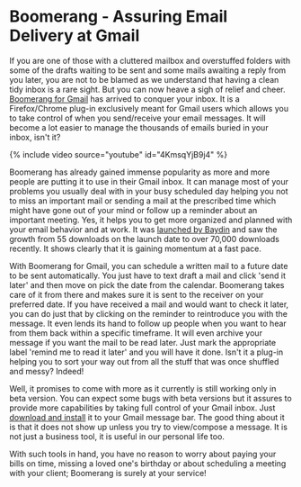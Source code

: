# Boomerang - Assuring Email Delivery at Gmail

If you are one of those with a cluttered mailbox and overstuffed folders with some of the drafts waiting to be sent and some mails awaiting a reply from you later, you are not to be blamed as we understand that having a clean tidy inbox is a rare sight. But you can now heave a sigh of relief and cheer. <a href="http://www.boomeranggmail.com/">Boomerang for Gmail</a> has arrived to conquer your inbox. It is a Firefox/Chrome plug-in exclusively meant for Gmail users which allows you to take control of when you send/receive your email messages. It will become a lot easier to manage the thousands of emails buried in your inbox, isn't it?

{% include video source="youtube" id="4KmsqYjB9j4" %}

Boomerang has already gained immense popularity as more and more people are putting it to use in their Gmail inbox. It can manage most of your problems you usually deal with in your busy scheduled day helping you not to miss an important mail or sending a mail at the prescribed time which might have gone out of your mind or follow up a reminder about an important meeting. Yes, it helps you to get more organized and planned with your email behavior and at work. It was <a href="http://baydin.com/blog/2010/09/from-55-to-70000-downloads-in-30-days/">launched by Baydin</a> and saw the growth from 55 downloads on the launch date to over 70,000 downloads recently. It shows clearly that it is gaining momentum at a fast pace.

With Boomerang for Gmail, you can schedule a written mail to a future date to be sent automatically. You just have to text draft a mail and click 'send it later' and then move on pick the date from the calendar. Boomerang takes care of it from there and makes sure it is sent to the receiver on your preferred date. If you have received a mail and would want to check it later, you can do just that by clicking on the reminder to reintroduce you with the message. It even lends its hand to follow up people when you want to hear from them back within a specific timeframe. It will even archive your message if you want the mail to be read later. Just mark the appropriate label 'remind me to read it later' and you will have it done. Isn't it a plug-in helping you to sort your way out from all the stuff that was once shuffled and messy? Indeed!

Well, it promises to come with more as it currently is still working only in beta version. You can expect some bugs with beta versions but it assures to provide more capabilities by taking full control of your Gmail inbox. Just <a href="http://www.boomeranggmail.com/download.html">download and install</a> it to your Gmail message bar. The good thing about it is that it does not show up unless you try to view/compose a message. It is not just a business tool, it is useful in our personal life too. 

With such tools in hand, you have no reason to worry about paying your bills on time, missing a loved one's birthday or about scheduling a meeting with your client; Boomerang is surely at your service!
